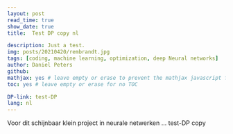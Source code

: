 ```yaml
---
layout: post
read_time: true
show_date: true
title:  Test DP copy nl

description: Just a test.
img: posts/20210420/rembrandt.jpg
tags: [coding, machine learning, optimization, deep Neural networks]
author: Daniel Peters
github:
mathjax: yes # leave empty or erase to prevent the mathjax javascript from loading
toc: yes # leave empty or erase for no TOC

DP-link: test-DP
lang: nl
---
```


Voor dit schijnbaar klein project in neurale netwerken ... test-DP copy